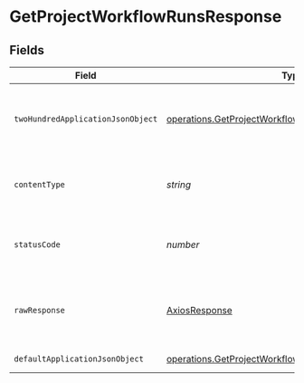 # GetProjectWorkflowRunsResponse


## Fields

| Field                                                                                                                          | Type                                                                                                                           | Required                                                                                                                       | Description                                                                                                                    |
| ------------------------------------------------------------------------------------------------------------------------------ | ------------------------------------------------------------------------------------------------------------------------------ | ------------------------------------------------------------------------------------------------------------------------------ | ------------------------------------------------------------------------------------------------------------------------------ |
| `twoHundredApplicationJsonObject`                                                                                              | [operations.GetProjectWorkflowRunsResponseBody](../../models/operations/getprojectworkflowrunsresponsebody.md)                 | :heavy_minus_sign:                                                                                                             | A paginated list of recent workflow runs                                                                                       |
| `contentType`                                                                                                                  | *string*                                                                                                                       | :heavy_check_mark:                                                                                                             | HTTP response content type for this operation                                                                                  |
| `statusCode`                                                                                                                   | *number*                                                                                                                       | :heavy_check_mark:                                                                                                             | HTTP response status code for this operation                                                                                   |
| `rawResponse`                                                                                                                  | [AxiosResponse](https://axios-http.com/docs/res_schema)                                                                        | :heavy_minus_sign:                                                                                                             | Raw HTTP response; suitable for custom response parsing                                                                        |
| `defaultApplicationJsonObject`                                                                                                 | [operations.GetProjectWorkflowRunsInsightsResponseBody](../../models/operations/getprojectworkflowrunsinsightsresponsebody.md) | :heavy_minus_sign:                                                                                                             | Error response.                                                                                                                |